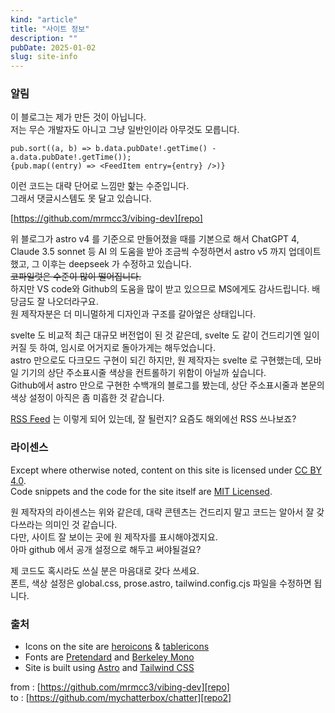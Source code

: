 ```yaml
---
kind: "article"
title: "사이트 정보"
description: ""
pubDate: 2025-01-02
slug: site-info
---
```


### 알림
이 블로그는 제가 만든 것이 아닙니다.  
저는 무슨 개발자도 아니고 그냥 일반인이라 아무것도 모릅니다.  

```
pub.sort((a, b) => b.data.pubDate!.getTime() - a.data.pubDate!.getTime());  
{pub.map((entry) => <FeedItem entry={entry} />)}
```

이런 코드는 대략 단어로 느낌만 핥는 수준입니다.  
그래서 댓글시스템도 못 달고 있습니다.  

[https://github.com/mrmcc3/vibing-dev][repo] 

위 블로그가 astro v4 를 기준으로 만들어졌을 때를 기본으로 해서 ChatGPT 4, Claude 3.5 sonnet 등 AI 의 도움을 받아 조금씩 수정하면서 astro v5 까지 업데이트했고, 그 이후는 deepseek 가 수정하고 있습니다.  
~~코파일럿은 수준이 많이 떨어집니다.~~  
하지만 VS code와 Github의 도움을 많이 받고 있으므로 MS에게도 감사드립니다. 배당금도 잘 나오더라구요.  
원 제작자분은 더 미니멀하게 디자인과 구조를 갈아엎은 상태입니다.  

svelte 도 비교적 최근 대규모 버전업이 된 것 같은데, svelte 도 같이 건드리기엔 일이 커질 듯 하여, 임시로 어거지로 돌아가게는 해두었습니다.  
astro 만으로도 다크모드 구현이 되긴 하지만, 원 제작자는 svelte 로 구현했는데, 모바일 기기의 상단 주소표시줄 색상을 컨트롤하기 위함이 아닐까 싶습니다.  
Github에서 astro 만으로 구현한 수백개의 블로그를 봤는데, 상단 주소표시줄과 본문의 색상 설정이 아직은 좀 미흡한 것 같습니다.

[RSS Feed](/rss.xml) 는 이렇게 되어 있는데, 잘 될런지? 요즘도 해외에선 RSS 쓰나보죠?

### 라이센스
Except where otherwise noted, content on this site is licensed under [CC BY 4.0][cc].  
Code snippets and the code for the site itself are [MIT Licensed][mit].

원 제작자의 라이센스는 위와 같은데, 대략 콘텐츠는 건드리지 말고 코드는 알아서 잘 갖다쓰라는 의미인 것 같습니다.  
다만, 사이트 잘 보이는 곳에 원 제작자를 표시해야겠지요.  
아마 github 에서 공개 설정으로 해두고 써야될걸요?  

제 코드도 혹시라도 쓰실 분은 마음대로 갖다 쓰세요.  
폰트, 색상 설정은 global.css, prose.astro, tailwind.config.cjs 파일을 수정하면 됩니다.  


### 출처

- Icons on the site are [heroicons][icons] & [tablericons][tabler]
- Fonts are [Pretendard][sans] and [Berkeley Mono][mono]
- Site is built using [Astro][astro] and [Tailwind CSS][tailwind]




from : [https://github.com/mrmcc3/vibing-dev][repo]  
to : [https://github.com/mychatterbox/chatter][repo2]


[cc]: https://creativecommons.org/licenses/by/4.0/
[mit]: https://github.com/mrmcc3/vibing-dev/blob/main/LICENSE
[repo]: https://github.com/mrmcc3/vibing-dev
[repo2]: https://github.com/mychatterbox/chatter
[icons]: https://github.com/tailwindlabs/heroicons
[tabler]: https://tabler-icons.io/
[sans]: https://github.com/orioncactus/pretendard
[mono]: https://berkeleygraphics.com/typefaces/berkeley-mono/
[astro]: https://astro.build/
[tailwind]: https://tailwindcss.com/
[astro-paper]:https://astro-paper.pages.dev/